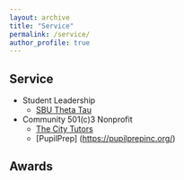 ```yaml
---
layout: archive
title: "Service"
permalink: /service/
author_profile: true
---
```


## Service

* Student Leadership
  * [SBU Theta Tau](https://thetatausbu.com/)
* Community 501(c)3 Nonprofit
  * [The City Tutors](https://www.thecitytutors.org/)
  * [PupilPrep] (https://pupilprepinc.org/)

## Awards






